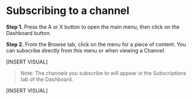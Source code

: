 # Subscribing to a channel

**Step 1.** Press the A or X button to open the main menu, then click on the Dashboard button.

**Step 2.** From the Browse tab, click on the menu for a piece of content. You can subscribe directly from this menu or when viewing a Channel.

[INSERT VISUAL]

> Note: The channels you subscribe to will appear in the Subscriptions tab of the Dashboard.

[INSERT VISUAL]

